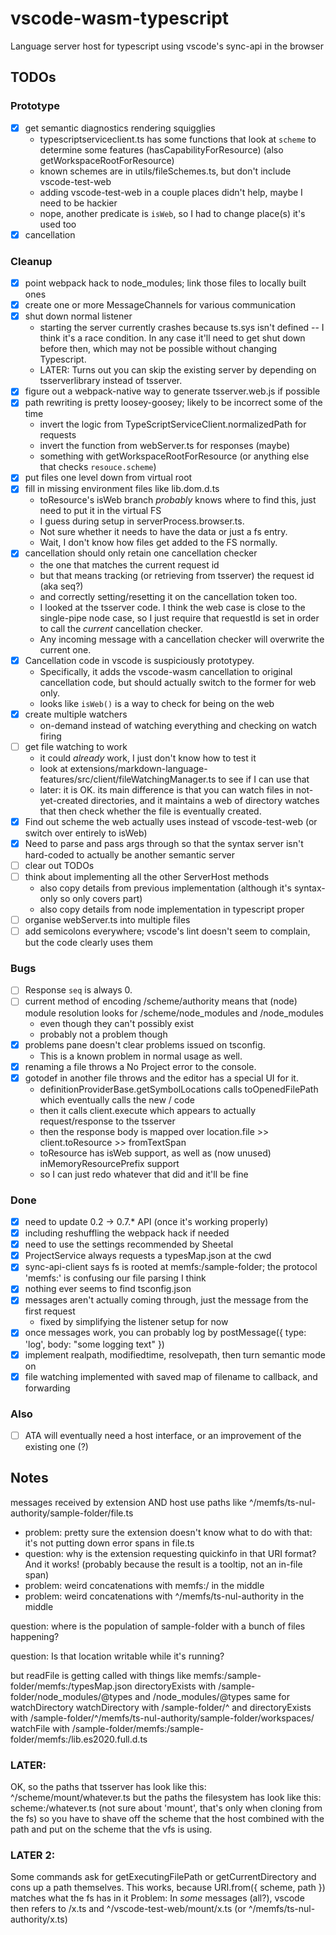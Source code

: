 # vscode-wasm-typescript
Language server host for typescript using vscode's sync-api in the browser

## TODOs

### Prototype

- [x] get semantic diagnostics rendering squigglies
  - typescriptserviceclient.ts has some functions that look at `scheme` to determine some features (hasCapabilityForResource) (also getWorkspaceRootForResource)
  - known schemes are in utils/fileSchemes.ts, but don't include vscode-test-web
  - adding vscode-test-web in a couple places didn't help, maybe I need to be hackier
  - nope, another predicate is `isWeb`, so I had to change place(s) it's used too
- [x] cancellation

### Cleanup

- [x] point webpack hack to node_modules; link those files to locally built ones
- [x] create one or more MessageChannels for various communication
- [x] shut down normal listener
  - starting the server currently crashes because ts.sys isn't defined -- I think it's a race condition.
    In any case it'll need to get shut down before then, which may not be possible without changing Typescript.
  - LATER: Turns out you can skip the existing server by depending on tsserverlibrary instead of tsserver.
- [x] figure out a webpack-native way to generate tsserver.web.js if possible
- [x] path rewriting is pretty loosey-goosey; likely to be incorrect some of the time
   - invert the logic from TypeScriptServiceClient.normalizedPath for requests
   - invert the function from webServer.ts for responses (maybe)
   - something with getWorkspaceRootForResource (or anything else that checks `resouce.scheme`)
- [x] put files one level down from virtual root
- [x] fill in missing environment files like lib.dom.d.ts
   - toResource's isWeb branch *probably* knows where to find this, just need to put it in the virtual FS
   - I guess during setup in serverProcess.browser.ts.
   - Not sure whether it needs to have the data or just a fs entry.
   - Wait, I don't know how files get added to the FS normally.
- [x] cancellation should only retain one cancellation checker
   - the one that matches the current request id
   - but that means tracking (or retrieving from tsserver) the request id (aka seq?)
   - and correctly setting/resetting it on the cancellation token too.
   - I looked at the tsserver code. I think the web case is close to the single-pipe node case,
     so I just require that requestId is set in order to call the *current* cancellation checker.
   - Any incoming message with a cancellation checker will overwrite the current one.
- [x] Cancellation code in vscode is suspiciously prototypey.
   - Specifically, it adds the vscode-wasm cancellation to original cancellation code, but should actually switch to the former for web only.
   - looks like `isWeb()` is a way to check for being on the web
- [x] create multiple watchers
   - on-demand instead of watching everything and checking on watch firing
- [ ] get file watching to work
   - it could *already* work, I just don't know how to test it
   - look at extensions/markdown-language-features/src/client/fileWatchingManager.ts to see if I can use that
   - later: it is OK. its main difference is that you can watch files in not-yet-created directories, and it maintains
     a web of directory watches that then check whether the file is eventually created.
- [x] Find out scheme the web actually uses instead of vscode-test-web (or switch over entirely to isWeb)
- [x] Need to parse and pass args through so that the syntax server isn't hard-coded to actually be another semantic server
- [ ] clear out TODOs
- [ ] think about implementing all the other ServerHost methods
  - also copy details from previous implementation (although it's syntax-only so only covers part)
  - also copy details from node implementation in typescript proper
- [ ] organise webServer.ts into multiple files
- [ ] add semicolons everywhere; vscode's lint doesn't seem to complain, but the code clearly uses them

### Bugs

- [ ] Response `seq` is always 0.
- [ ] current method of encoding /scheme/authority means that (node) module resolution looks for /scheme/node_modules and /node_modules
  - even though they can't possibly exist
  - probably not a problem though
- [x] problems pane doesn't clear problems issued on tsconfig.
  - This is a known problem in normal usage as well.
- [x] renaming a file throws a No Project error to the console.
- [x] gotodef in another file throws and the editor has a special UI for it.
  - definitionProviderBase.getSymbolLocations calls toOpenedFilePath which eventually calls the new / code
  - then it calls client.execute which appears to actually request/response to the tsserver
  - then the response body is mapped over location.file >> client.toResource >> fromTextSpan
  - toResource has isWeb support, as well as (now unused) inMemoryResourcePrefix support
  - so I can just redo whatever that did and it'll be fine

### Done
- [x] need to update 0.2 -> 0.7.* API (once it's working properly)
- [x] including reshuffling the webpack hack if needed
- [x] need to use the settings recommended by Sheetal
- [x] ProjectService always requests a typesMap.json at the cwd
- [x] sync-api-client says fs is rooted at memfs:/sample-folder; the protocol 'memfs:' is confusing our file parsing I think
- [x] nothing ever seems to find tsconfig.json
- [x] messages aren't actually coming through, just the message from the first request
     - fixed by simplifying the listener setup for now
- [x] once messages work, you can probably log by postMessage({ type: 'log', body: "some logging text" })
- [x] implement realpath, modifiedtime, resolvepath, then turn semantic mode on
- [x] file watching implemented with saved map of filename to callback, and forwarding

### Also

- [ ] ATA will eventually need a host interface, or an improvement of the existing one (?)

## Notes

messages received by extension AND host use paths like ^/memfs/ts-nul-authority/sample-folder/file.ts
- problem: pretty sure the extension doesn't know what to do with that: it's not putting down error spans in file.ts
- question: why is the extension requesting quickinfo in that URI format? And it works! (probably because the result is a tooltip, not an in-file span)
- problem: weird concatenations with memfs:/ in the middle
- problem: weird concatenations with ^/memfs/ts-nul-authority in the middle

question: where is the population of sample-folder with a bunch of files happening?

question: Is that location writable while it's running?

but readFile is getting called with things like memfs:/sample-folder/memfs:/typesMap.json
     directoryExists with /sample-folder/node_modules/@types and /node_modules/@types
     same for watchDirectory
     watchDirectory with /sample-folder/^ and directoryExists with /sample-folder/^/memfs/ts-nul-authority/sample-folder/workspaces/
     watchFile with /sample-folder/memfs:/sample-folder/memfs:/lib.es2020.full.d.ts

### LATER:

OK, so the paths that tsserver has look like this: ^/scheme/mount/whatever.ts
but the paths the filesystem has look like this: scheme:/whatever.ts (not sure about 'mount', that's only when cloning from the fs)
so you have to shave off the scheme that the host combined with the path and put on the scheme that the vfs is using.

### LATER 2:

Some commands ask for getExecutingFilePath or getCurrentDirectory and cons up a path themselves.
This works, because URI.from({ scheme, path }) matches what the fs has in it
Problem: In *some* messages (all?), vscode then refers to /x.ts and ^/vscode-test-web/mount/x.ts (or ^/memfs/ts-nul-authority/x.ts)


